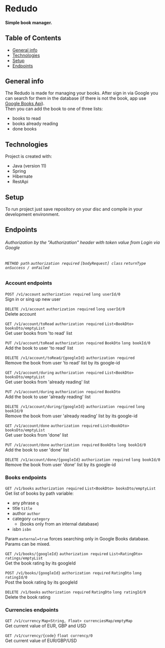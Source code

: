 Redudo
===

#### Simple book manager.

Table of Contents
---
* [General info](#general-info)
* [Technologies](#technologies)
* [Setup](#setup)
* [Endpoints](#endpoints)

General info
---
The Redudo is made for managing your books. After sign in via Google you can search for them in the database
(if there is not the book, app use [Google Books Api](https://developers.google.com/books "Google Books Api")).\
Then you can add the book to one of three lists:
* books to read
* books already reading
* done books


Technologies
---
Project is created with:
* Java (version 11)
* Spring
* Hibernate
* RestApi

Setup
---
To run project just save repository on your disc and compile in your development environment.

Endpoints
---
###### Authorization by the "Authorization" header with token value from Login via Google
###### `METHOD path` `authorization required` `[bodyRequest] class` `returnType onSuccess / onFailed`
### Account endpoints
`POST /v1/account` `authorization required` `long userId/0`\
Sign in or sing up new user

`DELETE /v1/account` `authorization required` `long userId/0`\
Delete account

`GET /v1/account/toRead` `authorization required` `List<BookDto> booksDto/emptyList`\
Get user books from 'to read' list

`PUT /v1/account/toRead` `authorization required` `BookDto` `long bookId/0`\
Add the book to user 'to read' list

`DELETE /v1/account/toRead/{googleId}` `authorization required`\
Remove the book from user 'to read' list by its google-id

`GET /v1/account/during` `authorization required` `List<BookDto> booksDto/emptyList`\
Get user books from 'already reading' list

`PUT /v1/account/during` `authorization required` `BookDto`\
Add the book to user 'already reading' list

`DELETE /v1/account/during/{googleId}` `authorization required` `long bookId/0`\
Remove the book from user 'already reading' list by its google-id

`GET /v1/account/done` `authorization required` `List<BookDto> booksDto/emptyList`\
Get user books from 'done' list

`PUT /v1/account/done` `authorization required` `BookDto` `long bookId/0`\
Add the book to user 'done' list

`DELETE /v1/account/done/{googleId}` `authorization required` `long bookId/0`\
Remove the book from user 'done' list by its google-id

### Books endpoints

`GET /v1/books` `authorization required` `List<BookDto> booksDto/emptyList`\
Get list of books by path variable:
* any phrase `q`
* title `title`
* author `author`
* category `category` 
    * (books only from an internal database)
* isbn `isbn`

Param `external=true` forces searching only in Google Books database.\
Params can be mixed.


`GET /v1/books/{googleId}` `authorization required` `List<RatingDto> ratings/emptyList`\
Get the book rating by its googleId 

`POST /v1/books/{googleId}` `authorization required` `RatingDto` `long ratingId/0`\
Post the book rating by its googleId 

`DELETE /v1/books` `authorization required` `RatingDto` `long ratingId/0`\
Delete the book rating

### Currencies endpoints

`GET /v1/currency` `Map<String, Float> currenciesMap/emptyMap`\
Get current value of EUR, GBP and USD

`GET /v1/currency/{code}` `float currency/0`\
Get current value of EUR/GBP/USD